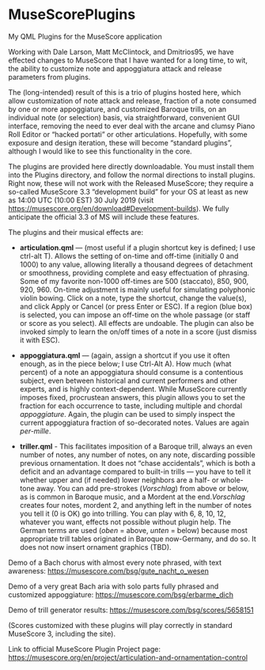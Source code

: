 # MuseScorePlugins
My QML Plugins for the MuseScore application

Working with Dale Larson, Matt McClintock, and Dmitrios95, we have effected changes to MuseScore that I have wanted for a long time, to wit, the ability to customize note and appoggiatura attack and release parameters from plugins.

The (long-intended) result of this is a trio of plugins hosted here, which allow customization of note attack and release, fraction of a note consumed by one or more appoggiature, and customized Baroque trills, on an individual note (or selection) basis, via straightforward, convenient GUI interface, removing the need to ever deal with the arcane and clumsy Piano Roll Editor or “hacked portati” or other articulations. Hopefully, with some exposure and design iteration, these will become “standard plugins”, although I would like to see this functionality in the core.

The plugins are provided here directly downloadable.  You must install them into the Plugins directory, and follow the normal directions to install plugins. Right now, these will not work with the Released MuseScore; they require a so-called MuseScore 3.3 “development build” for your OS at least as new as 14:00 UTC (10:00 EST) 30 July 2019 (visit https://musescore.org/en/download#Development-builds).  We fully anticipate the official 3.3 of MS will include these features.

The plugins and their musical effects are:

* **articulation.qml** — (most useful if a plugin shortcut key is defined; I use ctrl-alt T). Allows the setting of on-time and off-time (initially 0 and 1000) to any value, allowing literally a thousand degrees of detachment or smoothness, providing complete and easy effectuation of phrasing. Some of my favorite non-1000 off-times are 500 (staccato), 850, 900, 920, 960. On-time adjustment is mainly useful for simulating polyphonic violin bowing. Click on a note, type the shortcut, change the value(s), and click Apply or Cancel (or press Enter or ESC). If a region (blue box) is selected, you can impose an off-time on the whole passage (or staff or score as you select). All effects are undoable. The plugin can also be invoked simply to learn the on/off times of a note in a score (just dismiss it with ESC).

* **appoggiatura.qml** — (again, assign a shortcut if you use it often enough, as in the piece below; I use Ctrl-Alt A). How much (what percent) of a note an appoggiatura should consume is a contentious subject, even between historical and current performers and other experts, and is highly context-dependent. While MuseScore currently imposes fixed, procrustean answers, this plugin allows you to set the fraction for each occurrence to taste, including multiple and chordal *appoggiature*. Again, the plugin can be used to simply inspect the current appoggiatura fraction of so-decorated notes.  Values are again _per-mille_.

* **triller.qml** - This facilitates imposition of a Baroque trill, always an even number of notes, any number of notes, on any note, discarding possible previous ornamentation. It does not “chase accidentals”, which is both a deficit and an advantage compared to built-in trills — you have to tell it whether upper and (if needed) lower neighbors are a half- or whole-tone away. You can add pre-strokes (*Vorschlag*) from above or below, as is common in Baroque music, and a Mordent at the end.*Vorschlag* creates four notes, mordent 2, and anything left in the number of notes you tell it (0 is OK) go into trilling. You can play with 6, 8, 10, 12, whatever you want, effects not possible without plugin help. The German terms are used (*oben* = above, *unten* = below) because most appropriate trill tables originated in Baroque now-Germany, and do so. It does not now insert ornament graphics (TBD).

Demo of a Bach chorus with almost every note phrased, with text awareness:
https://musescore.com/bsg/gute_nacht_o_wesen

Demo of a very great Bach aria with solo parts fully phrased and customized appoggiature:
https://musescore.com/bsg/erbarme_dich

Demo of trill generator results:
https://musescore.com/bsg/scores/5658151

(Scores customized with these plugins will play correctly in standard MuseScore 3, including the site).

Link to official MuseScore Plugin Project page: https://musescore.org/en/project/articulation-and-ornamentation-control
